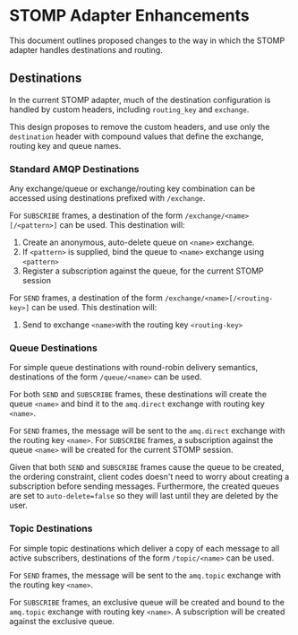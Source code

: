 # STOMP Adapter Enhancements

This document outlines proposed changes to the way in which the STOMP adapter handles destinations and routing.

## Destinations 

In the current STOMP adapter, much of the destination configuration is handled by custom headers, including `routing_key` and `exchange`. 

This design proposes to remove the custom headers, and use only the `destination` header with compound values that define the exchange, routing key and queue names.

### Standard AMQP Destinations

Any exchange/queue or exchange/routing key combination can be accessed using destinations prefixed with `/exchange`.

For `SUBSCRIBE` frames, a destination of the form `/exchange/<name>[/<pattern>]` can be used. This destination will:

1. Create an anonymous, auto-delete queue on `<name>` exchange.
2. If `<pattern>` is supplied, bind the queue to `<name>` exchange using `<pattern>`
3. Register a subscription against the queue, for the current STOMP session

For `SEND` frames, a destination of the form `/exchange/<name>[/<routing-key>]` can be used. This destination will:

1. Send to exchange `<name>`with the routing key `<routing-key>`

### Queue Destinations

For simple queue destinations with round-robin delivery semantics, destinations of the form `/queue/<name>` can be used.

For both `SEND` and `SUBSCRIBE` frames, these destinations will create the queue `<name>` and bind it to the `amq.direct` exchange with routing key `<name>`.

For `SEND` frames, the message will be sent to the `amq.direct` exchange with the routing key `<name>`. For `SUBSCRIBE` frames, a subscription against the queue `<name>` will be created for the current STOMP session.

Given that both `SEND` and `SUBSCRIBE` frames cause the queue to be created, the ordering constraint, client codes doesn't need to worry about creating a subscription before sending messages. Furthermore, the created queues are set to `auto-delete=false` so they will last until they are deleted by the user. 

### Topic Destinations

For simple topic destinations which deliver a copy of each message to all active subscribers, destinations of the form `/topic/<name>` can be used.

For `SEND` frames, the message will be sent to the `amq.topic` exchange with the routing key `<name>`. 

For `SUBSCRIBE` frames, an exclusive queue will be created and bound to the `amq.topic` exchange with routing key `<name>`. A subscription will be created against the exclusive queue.

